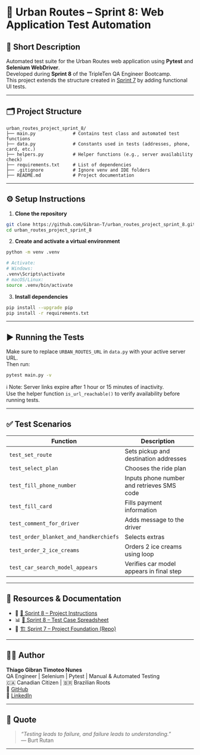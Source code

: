 # 🧪 Urban Routes – Sprint 8: Web Application Test Automation

## 📌 Short Description  
Automated test suite for the Urban Routes web application using **Pytest** and **Selenium WebDriver**.  
Developed during **Sprint 8** of the TripleTen QA Engineer Bootcamp.  
This project extends the structure created in [Sprint 7](https://github.com/Gibran-T/urban_routes_project) by adding functional UI tests.

---

## 🗂️ Project Structure

```
urban_routes_project_sprint_8/
├── main.py              # Contains test class and automated test functions
├── data.py              # Constants used in tests (addresses, phone, card, etc.)
├── helpers.py           # Helper functions (e.g., server availability check)
├── requirements.txt     # List of dependencies
├── .gitignore           # Ignore venv and IDE folders
├── README.md            # Project documentation
```

---

## ⚙️ Setup Instructions

1. **Clone the repository**
```bash
git clone https://github.com/Gibran-T/urban_routes_project_sprint_8.git
cd urban_routes_project_sprint_8
```

2. **Create and activate a virtual environment**
```bash
python -m venv .venv

# Activate:
# Windows:
.venv\Scripts\activate
# macOS/Linux:
source .venv/bin/activate
```

3. **Install dependencies**
```bash
pip install --upgrade pip
pip install -r requirements.txt
```

---

## ▶️ Running the Tests

Make sure to replace `URBAN_ROUTES_URL` in `data.py` with your active server URL.  
Then run:

```bash
pytest main.py -v
```

ℹ️ Note: Server links expire after 1 hour or 15 minutes of inactivity.  
Use the helper function `is_url_reachable()` to verify availability before running tests.

---

## ✅ Test Scenarios

| Function | Description |
|----------|-------------|
| `test_set_route` | Sets pickup and destination addresses |
| `test_select_plan` | Chooses the ride plan |
| `test_fill_phone_number` | Inputs phone number and retrieves SMS code |
| `test_fill_card` | Fills payment information |
| `test_comment_for_driver` | Adds message to the driver |
| `test_order_blanket_and_handkerchiefs` | Selects extras |
| `test_order_2_ice_creams` | Orders 2 ice creams using loop |
| `test_car_search_model_appears` | Verifies car model appears in final step |

---

## 📎 Resources & Documentation

- 📄 [📘 Sprint 8 – Project Instructions](https://docs.google.com/document/d/1e0vI4HggTB_KdaJfi387XzNi-59KHPHW/edit?usp=sharing)  
- 📊 [📗 Sprint 8 – Test Case Spreadsheet](https://docs.google.com/spreadsheets/d/1fOeHuOKkFWUSN_iipfXhLZn42mJNhS26uZzp6MRwR4Q/edit?usp=sharing)  
- 🧱 [🏗️ Sprint 7 – Project Foundation (Repo)](https://github.com/Gibran-T/urban_routes_project)

---

## 👨‍💻 Author

**Thiago Gibran Timoteo Nunes**  
QA Engineer | Selenium | Pytest | Manual & Automated Testing  
🇨🇦 Canadian Citizen | 🇧🇷 Brazilian Roots  
🔗 [GitHub](https://github.com/Gibran-T)  
🔗 [LinkedIn](https://www.linkedin.com/in/thiago-gibran-a01489b5/)

---

## 🧠 Quote

> _“Testing leads to failure, and failure leads to understanding.”_  
> — Burt Rutan

---
